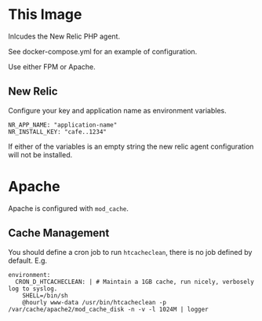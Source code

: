 # This Image

Inlcudes the New Relic PHP agent.

See docker-compose.yml for an example of configuration.

Use either FPM or Apache.

## New Relic

Configure your key and application name as environment variables.

    NR_APP_NAME: "application-name"
    NR_INSTALL_KEY: "cafe..1234"

If either of the variables is an empty string the new relic agent configuration will not be installed.

# Apache

Apache is configured with `mod_cache`.

## Cache Management

You should define a cron job to run `htcacheclean`, there is no job defined by default. E.g.

    environment:
      CRON_D_HTCACHECLEAN: | # Maintain a 1GB cache, run nicely, verbosely log to syslog.
        SHELL=/bin/sh
        @hourly www-data /usr/bin/htcacheclean -p /var/cache/apache2/mod_cache_disk -n -v -l 1024M | logger
